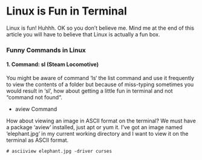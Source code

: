 # Linux is Fun in Terminal
Linux is fun! Huhhh. OK so you don’t believe me. Mind me at the end of this article you will have to believe that Linux is actually a fun box.
### Funny Commands in Linux 

#### 1. Command: sl (Steam Locomotive)
You might be aware of command ‘ls‘ the list command and use it frequently to view the contents of a folder but because of miss-typing sometimes you would result in ‘sl‘, how about getting a little fun in terminal and not “command not found“.


- aview Command

How about viewing an image in ASCII format on the terminal? We must have a package ‘aview‘ installed, just apt or yum it. I’ve got an image named ‘elephant.jpg‘ in my current working directory and I want to view it on the terminal as ASCII format.
```
# asciiview elephant.jpg -driver curses 
```
